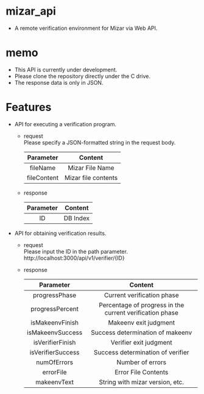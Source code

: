 # mizar_api
* A remote verification environment for Mizar via Web API.
# memo
* This API is currently under development.
* Please clone the repository directly under the C drive.
* The response data is only in JSON.
# Features
* API for executing a verification program.
  * request  
  Please specify a JSON-formatted string in the request body.
  
    |Parameter|Content|
    |:---:|:---:|
    |fileName|Mizar File Name|
    |fileContent|Mizar file contents|
  * response
  
    |Parameter|Content|
    |:---:|:---:|
    |ID|DB Index|
* API for obtaining verification results.
  * request  
  Please input the ID in the path parameter.  
    http://localhost:3000/api/v1/verifier/{ID}
  * response
 
    |Parameter|Content|
    |:---:|:---:|
    |progressPhase|Current verification phase|
    |progressPercent|Percentage of progress in the current verification phase|
    |isMakeenvFinish|Makeenv exit judgment|
    |isMakeenvSuccess|Success determination of makeenv|
    |isVerifierFinish|Verifier exit judgment|
    |isVerifierSuccess|Success determination of verifier|
    |numOfErrors|Number of errors|
    |errorFile|Error File Contents|
    |makeenvText|String with mizar version, etc.|
    
